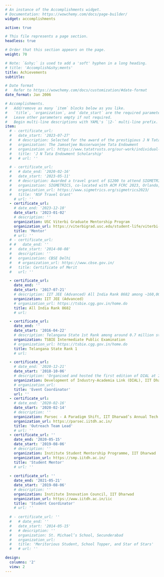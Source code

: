 ```yaml
---
# An instance of the Accomplishments widget.
# Documentation: https://wowchemy.com/docs/page-builder/
widget: accomplishments

active: true

# This file represents a page section.
headless: true

# Order that this section appears on the page.
weight: 70

# Note: `&shy;` is used to add a 'soft' hyphen in a long heading.
# title: 'Accomplish&shy;ments'
title: Achievements
subtitle:

# Date format
#   Refer to https://wowchemy.com/docs/customization/#date-format
date_format: Jan 2006

# Accomplishments.
#   Add/remove as many `item` blocks below as you like.
#   `title`, `organization`, and `date_start` are the required parameters.
#   Leave other parameters empty if not required.
#   Begin multi-line descriptions with YAML's `|2-` multi-line prefix.
item:
  # - certificate_url: 
  #   date_start: '2023-07-27'
  #   # description: Selected for the award of the prestigious J N Tata Endowment Scholarship for the higher education of Indians, for the year 2023-24.
  #   organization: The Jamsetjee Nusserwanjee Tata Endowment
  #   organization_url: https://www.tatatrusts.org/our-work/individual-grants-programme/education-grants
  #   title: 'J N Tata Endowment Scholarship'
  #   # url: ''

  # - certificate_url: 
  #   # date_end: '2020-02-16'
  #   date_start: '2023-05-11'
  #   # description: Awarded a travel grant of $1200 to attend SIGMETRICS co-located with ACM FCRC 2023 at Orlando, Florida.
  #   organization: SIGMETRICS, co-located with ACM FCRC 2023, Orlando, FL
  #   organization_url: https://www.sigmetrics.org/sigmetrics2023/
  #   title: 'NSF Travel Grant'
    # url: ''
  - certificate_url: 
    # date_end: '2023-12-10'
    date_start: '2023-01-02'
    # description: ''
    organization: USC Viterbi Graduate Mentorship Program
    organization_url: https://viterbigrad.usc.edu/student-life/viterbi-mentorship/
    title: 'Mentor'
    # url: ''
  # - certificate_url: 
  # #   date_end: ''
  #   date_start: '2014-08-08'
  #   description: ''
  #   organization: CBSE Delhi
  #   # organization_url: https://www.cbse.gov.in/
  #   title: Certificate of Merit
  #   url: ''

  - certificate_url: 
    date_end: ''
    date_start: '2017-07-21'
    # description: IIT JEE (Advanced) All India Rank 8682 among ∼160,000 candidates
    organization: IIT JEE (Advanced) 
    # organization_url: https://tsbie.cgg.gov.in/home.do
    title: All India Rank 8682
    # url: 

  - certificate_url: 
    date_end: ''
    date_start: '2016-04-22'
    # description: Telangana State 1st Rank among around 0.7 million students in first year intermediate examination and under top ten ranks in second year intermediate examination
    organization: TSBIE Intermediate Public Examination
    # organization_url: https://tsbie.cgg.gov.in/home.do
    title: Telangana State Rank 1
    # url: 

  - certificate_url: 
    # date_end: '2020-12-21'
    date_start: '2018-10-06'
    # description: 'Organised and hosted the first edition of DIAL at IIT Dharwad, leading a student team consisting of 10 students in coordination with 3 faculty members'
    organization: Development of Industry-Academia Link (DIAL), IIT Dharwad
    # organization_url: 
    title: 'Event Coordinator'
    url: ''
  - certificate_url: 
    # date_end: '2020-02-16'
    date_start: '2020-02-14'
    # description: ''
    organization: Parsec - A Paradigm Shift, IIT Dharwad’s Annual Tech Fest
    organization_url: https://parsec.iitdh.ac.in/
    title: 'Outreach Team Lead'
    # url: ''
  - certificate_url: '' 
    date_end: '2020-05-15'
    date_start: '2019-08-06'
    # description: ''
    organization: Institute Student Mentorship Programme, IIT Dharwad
    organization_url: https://smp.iitdh.ac.in/
    title: 'Student Mentor'
    # url: ''
  
  - certificate_url: '' 
    date_end: '2021-05-21'
    date_start: '2019-08-06'
    # description: ''
    organization: Institute Innovation Council, IIT Dharwad
    organization_url: https://www.iitdh.ac.in/iic
    title: 'Student Coordinator'
    # url: ''
  
  # - certificate_url: '' 
  #   # date_end: ''
  #   date_start: '2014-05-15'
  #   # description: ''
  #   organization: St. Michael’s School, Secunderabad
  #   organization_url: 
  #   title: 'Meritorious Student, School Topper, and Star of Stars'
  #   # url: ''

design:
  columns: '2'
  view: 2
---
```

